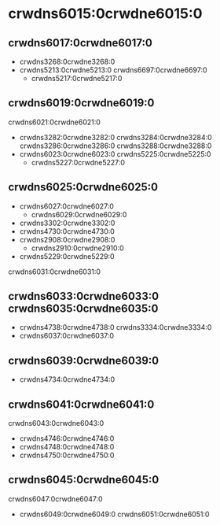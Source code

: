 ---
---

# crwdns6015:0crwdne6015:0

## crwdns6017:0crwdne6017:0
- crwdns3268:0crwdne3268:0
- crwdns5213:0crwdne5213:0 crwdns6697:0crwdne6697:0
   - crwdns5217:0crwdne5217:0

## crwdns6019:0crwdne6019:0
crwdns6021:0crwdne6021:0
- crwdns3282:0crwdne3282:0 crwdns3284:0crwdne3284:0 crwdns3286:0crwdne3286:0 crwdns3288:0crwdne3288:0
- crwdns6023:0crwdne6023:0 crwdns5225:0crwdne5225:0
   - crwdns5227:0crwdne5227:0

## crwdns6025:0crwdne6025:0
- crwdns6027:0crwdne6027:0
   - crwdns6029:0crwdne6029:0
- crwdns3302:0crwdne3302:0
- crwdns4730:0crwdne4730:0
- crwdns2908:0crwdne2908:0
   - crwdns2910:0crwdne2910:0
- crwdns5229:0crwdne5229:0

crwdns6031:0crwdne6031:0

## crwdns6033:0crwdne6033:0 crwdns6035:0crwdne6035:0
- crwdns4738:0crwdne4738:0 crwdns3334:0crwdne3334:0
- crwdns6037:0crwdne6037:0

## crwdns6039:0crwdne6039:0
- crwdns4734:0crwdne4734:0

## crwdns6041:0crwdne6041:0
crwdns6043:0crwdne6043:0
- crwdns4746:0crwdne4746:0
- crwdns4748:0crwdne4748:0
- crwdns4750:0crwdne4750:0

## crwdns6045:0crwdne6045:0
crwdns6047:0crwdne6047:0
- crwdns6049:0crwdne6049:0 crwdns6051:0crwdne6051:0
